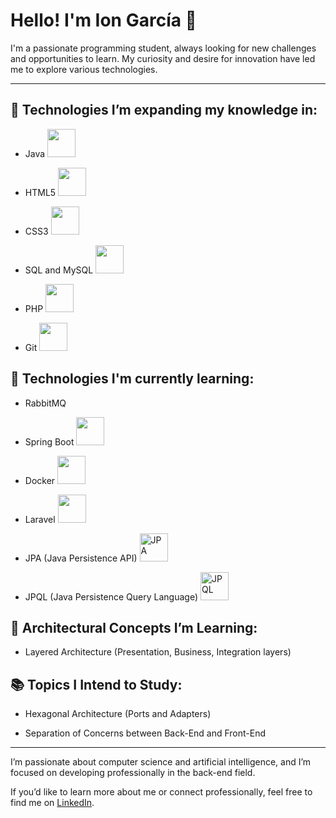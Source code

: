 # Hello! I'm Ion García 👋

I'm a passionate programming student, always looking for new challenges and opportunities to learn. My curiosity and desire for innovation have led me to explore various technologies.

---

## 🚀 Technologies I’m expanding my knowledge in:

- Java <img src="https://cdn.jsdelivr.net/gh/devicons/devicon/icons/java/java-original.svg" width="45" height="45">

- HTML5 <img src="https://cdn.jsdelivr.net/gh/devicons/devicon/icons/html5/html5-original.svg" width="45" height="45">

- CSS3 <img src="https://cdn.jsdelivr.net/gh/devicons/devicon/icons/css3/css3-original.svg" width="45" height="45">

- SQL and MySQL <img src="https://cdn.jsdelivr.net/gh/devicons/devicon/icons/mysql/mysql-original.svg" width="45" height="45">

- PHP <img src="https://cdn.jsdelivr.net/gh/devicons/devicon/icons/php/php-original.svg" width="45" height="45">

- Git <img src="https://cdn.jsdelivr.net/gh/devicons/devicon/icons/git/git-original.svg" width="45" height="45">

## 📘 Technologies I'm currently learning:

- RabbitMQ

- Spring Boot <img src="https://cdn.jsdelivr.net/gh/devicons/devicon/icons/spring/spring-original.svg" width="45" height="45">

- Docker <img src="https://cdn.jsdelivr.net/gh/devicons/devicon/icons/docker/docker-original.svg" width="45" height="45">

- Laravel <img src="https://upload.wikimedia.org/wikipedia/commons/thumb/9/9a/Laravel.svg/1200px-Laravel.svg.png" width="45" height="45">

- JPA (Java Persistence API) <img src="https://cdn.jsdelivr.net/gh/devicons/devicon/icons/java/java-original.svg" width="45" height="45" title="JPA"> 

- JPQL (Java Persistence Query Language) <img src="https://cdn.jsdelivr.net/gh/devicons/devicon/icons/java/java-original.svg" width="45" height="45" title="JPQL">

## 🧱 Architectural Concepts I’m Learning:
- Layered Architecture (Presentation, Business, Integration layers)

## 📚 Topics I Intend to Study:
- Hexagonal Architecture (Ports and Adapters)

- Separation of Concerns between Back-End and Front-End

---

I’m passionate about computer science and artificial intelligence, and I’m focused on developing professionally in the back-end field.

If you’d like to learn more about me or connect professionally, feel free to find me on [LinkedIn](https://www.linkedin.com/in/ion-garc%C3%ADa-rodr%C3%ADguez-b278502b4/).
